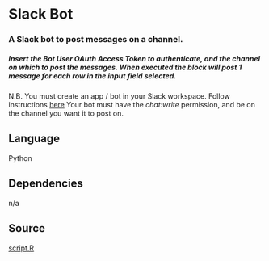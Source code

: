 # Slack Bot

### A Slack bot to post messages on a channel.
##### Insert the Bot User OAuth Access Token to authenticate, and the channel on which to post the messages. When executed the block will post 1 message for each row in the input field selected.
N.B. You must create an app / bot in your Slack workspace. Follow instructions [here](https://slack.com/intl/en-gb/help/articles/115005265703-Create-a-bot-for-your-workspace)
Your bot must have the _chat:write_ permission, and be on the channel you want it to post on.

## Language
Python

## Dependencies
n/a

## Source
[script.R](https://github.com/visokio/omniscope-custom-blocks/blob/master/Outputs/Slack%20Bot/script.R)
